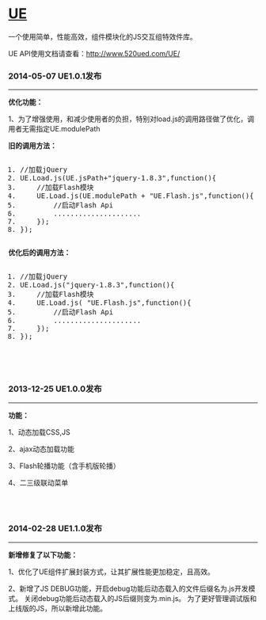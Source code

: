 <a href="http://www.520UED.com/UE/">UE</a>
==

一个使用简单，性能高效，组件模块化的JS交互组特效件库。

UE API使用文档请查看：http://www.520ued.com/UE/


<h3>2014-05-07 UE1.0.1发布</h3> 
<hr>
<b>优化功能：</b>
<p>1、为了增强使用，和减少使用者的负担，特别对load.js的调用路径做了优化，调用者无需指定UE.modulePath</p>
<p><b>旧的调用方法：</b></p>
<pre class="lang-js toolbar:false sh_javascript snippet-formatted sh_sourceCode"><ol class="snippet-num"><li><span class="sh_comment">//加载jQuery</span></li><li>UE<span class="sh_symbol">.</span>Load<span class="sh_symbol">.</span><span class="sh_function">js</span><span class="sh_symbol">(</span>UE<span class="sh_symbol">.</span>jsPath<span class="sh_symbol">+</span><span class="sh_string">"jquery-1.8.3"</span><span class="sh_symbol">,</span><span class="sh_keyword">function</span><span class="sh_symbol">()</span><span class="sh_cbracket">{</span></li><li>&nbsp;&nbsp;&nbsp;&nbsp;<span class="sh_comment">//加载Flash模块</span></li><li>&nbsp;&nbsp;&nbsp;&nbsp;UE<span class="sh_symbol">.</span>Load<span class="sh_symbol">.</span><span class="sh_function">js</span><span class="sh_symbol">(</span>UE<span class="sh_symbol">.</span>modulePath <span class="sh_symbol">+</span> <span class="sh_string">"UE.Flash.js"</span><span class="sh_symbol">,</span><span class="sh_keyword">function</span><span class="sh_symbol">()</span><span class="sh_cbracket">{</span></li><li>&nbsp;&nbsp;&nbsp;&nbsp;&nbsp;&nbsp;&nbsp;&nbsp;<span class="sh_comment">//启动Flash Api</span></li><li> <span class="sh_symbol">       .....................</span>    </li><li>&nbsp;&nbsp;&nbsp;&nbsp;<span class="sh_cbracket">}</span><span class="sh_symbol">);</span></li><li><span class="sh_cbracket">}</span><span class="sh_symbol">);</span></li></ol></pre>

<p><b>优化后的调用方法：</b></p>
<pre class="lang-js toolbar:false sh_javascript snippet-formatted sh_sourceCode"><ol class="snippet-num"><li><span class="sh_comment">//加载jQuery</span></li><li>UE<span class="sh_symbol">.</span>Load<span class="sh_symbol">.</span><span class="sh_function">js</span><span class="sh_symbol">(</span><span class="sh_string">"jquery-1.8.3"</span><span class="sh_symbol">,</span><span class="sh_keyword">function</span><span class="sh_symbol">()</span><span class="sh_cbracket">{</span></li><li>&nbsp;&nbsp;&nbsp;&nbsp;<span class="sh_comment">//加载Flash模块</span></li><li>&nbsp;&nbsp;&nbsp;&nbsp;UE<span class="sh_symbol">.</span>Load<span class="sh_symbol">.</span><span class="sh_function">js</span><span class="sh_symbol">(</span> <span class="sh_string">"UE.Flash.js"</span><span class="sh_symbol">,</span><span class="sh_keyword">function</span><span class="sh_symbol">()</span><span class="sh_cbracket">{</span></li><li>&nbsp;&nbsp;&nbsp;&nbsp;&nbsp;&nbsp;&nbsp;&nbsp;<span class="sh_comment">//启动Flash Api</span></li><li> <span class="sh_symbol">       .....................</span>    </li><li>&nbsp;&nbsp;&nbsp;&nbsp;<span class="sh_cbracket">}</span><span class="sh_symbol">);</span></li><li><span class="sh_cbracket">}</span><span class="sh_symbol">);</span></li></ol></pre>
<br>
<br>

<h3>2013-12-25 UE1.0.0发布</h3> 
<hr>
<b>功能：</b>
<p>1、动态加载CSS,JS</p>
<p>2、ajax动态加载功能</p>
<p>3、Flash轮播功能（含手机版轮播）</p>
<p>4、二三级联动菜单</p>
<br>
<br>



<h3>2014-02-28 UE1.1.0发布</h3>
<hr>
<b>新增修复了以下功能：</b>

1、优化了UE组件扩展封装方式，让其扩展性能更加稳定，且高效。

2、新增了JS DEBUG功能，开启debug功能后动态载入的文件后缀名为.js开发模式。
关闭debug功能后动态载入的JS后缀则变为.min.js。
为了更好管理调试版和上线版的JS，所以新增此功能。


